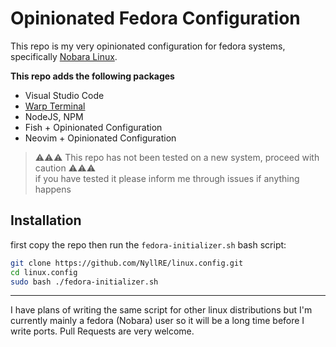 # Opinionated Fedora Configuration

This repo is my very opinionated configuration for fedora systems, specifically [Nobara Linux](https://nobaraproject.org).

**This repo adds the following packages**
- Visual Studio Code
- [Warp Terminal](https://warp.dev)
- NodeJS, NPM
- Fish + Opinionated Configuration
- Neovim + Opinionated Configuration

> ⚠️⚠️⚠️ This repo has not been tested on a new system, proceed with caution ⚠️⚠️⚠️
> <br> if you have tested it please inform me through issues if anything happens


## Installation
first copy the repo then run the `fedora-initializer.sh` bash script:
```sh
git clone https://github.com/NyllRE/linux.config.git
cd linux.config
sudo bash ./fedora-initializer.sh
```

---

I have plans of writing the same script for other linux distributions but I'm currently mainly a fedora (Nobara) user so it will be a long time before I write ports. Pull Requests are very welcome.